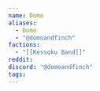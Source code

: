 ```yaml
---
name: Domo
aliases:
  - Domo
  - "@domoandfinch"
factions:
  - "[[Kessoku Band]]"
reddit: 
discord: "@domoandfinch"
tags:
---
```

